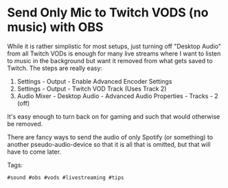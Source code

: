 # Send Only Mic to Twitch VODS (no music) with OBS

While it is rather simplistic for most setups, just turning off "Desktop
Audio" from all Twitch VODs is enough for many live streams where I want
to listen to music in the background but want it removed from what gets
saved to Twitch. The steps are really easy:

1. Settings - Output - Enable Advanced Encoder Settings
1. Settings - Output - Twitch VOD Track (Uses Track 2)
1. Audio Mixer - Desktop Audio - Advanced Audio Properties - Tracks - 2 (off)

It's easy enough to turn back on for gaming and such that would
otherwise be removed.

There are fancy ways to send the audio of only Spotify (or something) to
another pseudo-audio-device so that it is all that is omitted, but that
will have to come later.

Tags:

    #sound #obs #vods #livestreaming #tips
